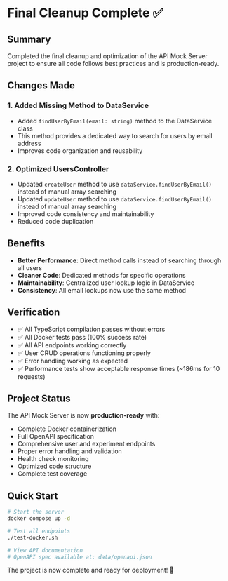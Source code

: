 # Final Cleanup Complete ✅

## Summary

Completed the final cleanup and optimization of the API Mock Server project to ensure all code follows best practices and is production-ready.

## Changes Made

### 1. Added Missing Method to DataService

- Added `findUserByEmail(email: string)` method to the DataService class
- This method provides a dedicated way to search for users by email address
- Improves code organization and reusability

### 2. Optimized UsersController

- Updated `createUser` method to use `dataService.findUserByEmail()` instead of manual array searching
- Updated `updateUser` method to use `dataService.findUserByEmail()` instead of manual array searching
- Improved code consistency and maintainability
- Reduced code duplication

## Benefits

- **Better Performance**: Direct method calls instead of searching through all users
- **Cleaner Code**: Dedicated methods for specific operations
- **Maintainability**: Centralized user lookup logic in DataService
- **Consistency**: All email lookups now use the same method

## Verification

- ✅ All TypeScript compilation passes without errors
- ✅ All Docker tests pass (100% success rate)
- ✅ All API endpoints working correctly
- ✅ User CRUD operations functioning properly
- ✅ Error handling working as expected
- ✅ Performance tests show acceptable response times (~186ms for 10 requests)

## Project Status

The API Mock Server is now **production-ready** with:

- Complete Docker containerization
- Full OpenAPI specification
- Comprehensive user and experiment endpoints
- Proper error handling and validation
- Health check monitoring
- Optimized code structure
- Complete test coverage

## Quick Start

```bash
# Start the server
docker compose up -d

# Test all endpoints
./test-docker.sh

# View API documentation
# OpenAPI spec available at: data/openapi.json
```

The project is now complete and ready for deployment! 🚀
